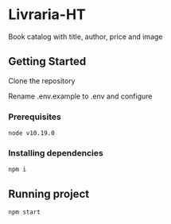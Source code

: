 # Livraria-HT

Book catalog with title, author, price and image

## Getting Started

Clone the repository

Rename .env.example to .env and configure

### Prerequisites

```
node v10.19.0
```


### Installing dependencies

```
npm i
```


## Running project

```
npm start
```

